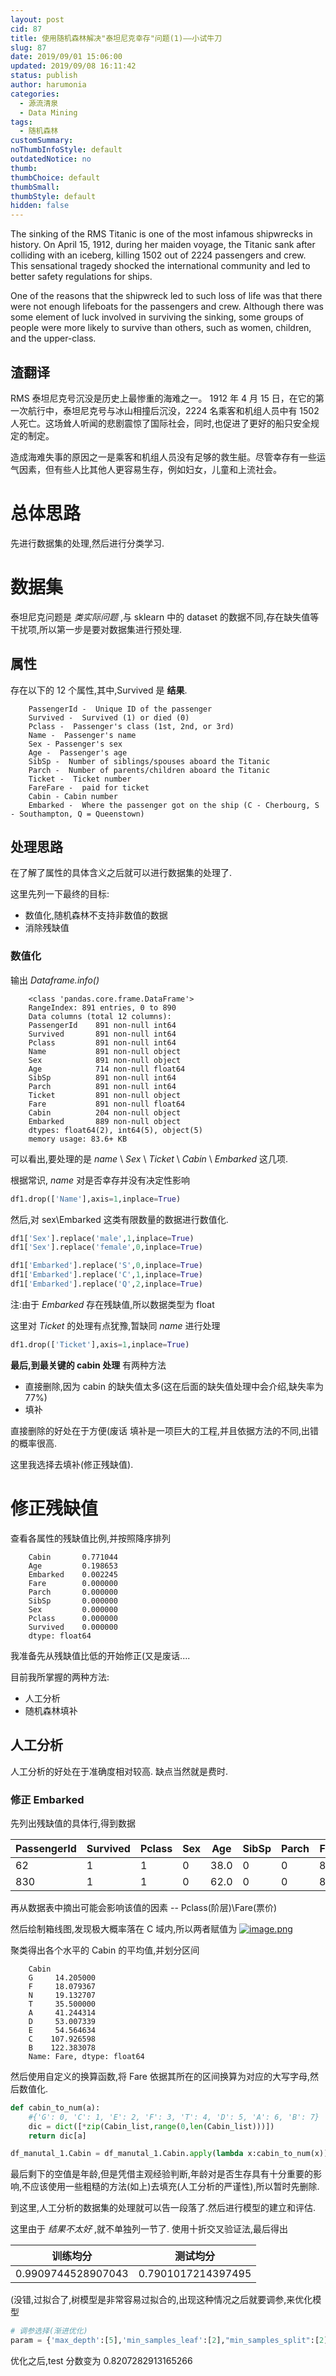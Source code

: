 ```yaml
---
layout: post
cid: 87
title: 使用随机森林解决"泰坦尼克幸存"问题(1)——小试牛刀
slug: 87
date: 2019/09/01 15:06:00
updated: 2019/09/08 16:11:42
status: publish
author: harumonia
categories:
  - 源流清泉
  - Data Mining
tags:
  - 随机森林
customSummary:
noThumbInfoStyle: default
outdatedNotice: no
thumb:
thumbChoice: default
thumbSmall:
thumbStyle: default
hidden: false
---
```


The sinking of the RMS Titanic is one of the most infamous shipwrecks in history. On April 15, 1912, during her maiden voyage, the Titanic sank after colliding with an iceberg, killing 1502 out of 2224 passengers and crew. This sensational tragedy shocked the international community and led to better safety regulations for ships.

One of the reasons that the shipwreck led to such loss of life was that there were not enough lifeboats for the passengers and crew. Although there was some element of luck involved in surviving the sinking, some groups of people were more likely to survive than others, such as women, children, and the upper-class.

<!-- more -->

## 渣翻译

RMS 泰坦尼克号沉没是历史上最惨重的海难之一。 1912 年 4 月 15 日，在它的第一次航行中，泰坦尼克号与冰山相撞后沉没，2224 名乘客和机组人员中有 1502 人死亡。这场耸人听闻的悲剧震惊了国际社会，同时,也促进了更好的船只安全规定的制定。

造成海难失事的原因之一是乘客和机组人员没有足够的救生艇。尽管幸存有一些运气因素，但有些人比其他人更容易生存，例如妇女，儿童和上流社会。

# 总体思路

先进行数据集的处理,然后进行分类学习.

# 数据集

泰坦尼克问题是 _类实际问题_ ,与 sklearn 中的 dataset 的数据不同,存在缺失值等干扰项,所以第一步是要对数据集进行预处理.

## 属性

存在以下的 12 个属性,其中,Survived 是 **结果**.

```plain_text
    PassengerId -  Unique ID of the passenger
    Survived -  Survived (1) or died (0)
    Pclass -  Passenger's class (1st, 2nd, or 3rd)
    Name -  Passenger's name
    Sex - Passenger's sex
    Age -  Passenger's age
    SibSp -  Number of siblings/spouses aboard the Titanic
    Parch -  Number of parents/children aboard the Titanic
    Ticket -  Ticket number
    FareFare -  paid for ticket
    Cabin - Cabin number
    Embarked -  Where the passenger got on the ship (C - Cherbourg, S - Southampton, Q = Queenstown)
```

## 处理思路

在了解了属性的具体含义之后就可以进行数据集的处理了.

这里先列一下最终的目标:

- 数值化,随机森林不支持非数值的数据
- 消除残缺值

### 数值化

输出 _Dataframe.info()_

```plain_text
    <class 'pandas.core.frame.DataFrame'>
    RangeIndex: 891 entries, 0 to 890
    Data columns (total 12 columns):
    PassengerId    891 non-null int64
    Survived       891 non-null int64
    Pclass         891 non-null int64
    Name           891 non-null object
    Sex            891 non-null object
    Age            714 non-null float64
    SibSp          891 non-null int64
    Parch          891 non-null int64
    Ticket         891 non-null object
    Fare           891 non-null float64
    Cabin          204 non-null object
    Embarked       889 non-null object
    dtypes: float64(2), int64(5), object(5)
    memory usage: 83.6+ KB
```

可以看出,要处理的是 _name_ \ _Sex_ \ _Ticket_ \ _Cabin_ \ _Embarked_ 这几项.

根据常识, _name_ 对是否幸存并没有决定性影响

```python
df1.drop(['Name'],axis=1,inplace=True)
```

然后,对 sex\Embarked 这类有限数量的数据进行数值化.

```python
df1['Sex'].replace('male',1,inplace=True)
df1['Sex'].replace('female',0,inplace=True)

df1['Embarked'].replace('S',0,inplace=True)
df1['Embarked'].replace('C',1,inplace=True)
df1['Embarked'].replace('Q',2,inplace=True)
```

注:由于 _Embarked_ 存在残缺值,所以数据类型为 float

这里对 _Ticket_ 的处理有点犹豫,暂缺同 _name_ 进行处理

```python
df1.drop(['Ticket'],axis=1,inplace=True)
```

**最后,到最关键的 cabin 处理**
有两种方法

- 直接删除,因为 cabin 的缺失值太多(这在后面的缺失值处理中会介绍,缺失率为 77%)
- 填补

直接删除的好处在于方便(废话
填补是一项巨大的工程,并且依据方法的不同,出错的概率很高.

这里我选择去填补(修正残缺值).

# 修正残缺值

查看各属性的残缺值比例,并按照降序排列

```plain_text
    Cabin       0.771044
    Age         0.198653
    Embarked    0.002245
    Fare        0.000000
    Parch       0.000000
    SibSp       0.000000
    Sex         0.000000
    Pclass      0.000000
    Survived    0.000000
    dtype: float64
```

我准备先从残缺值比低的开始修正(又是废话....

目前我所掌握的两种方法:

- 人工分析
- 随机森林填补

## 人工分析

人工分析的好处在于准确度相对较高.
缺点当然就是费时.

### 修正 Embarked

先列出残缺值的具体行,得到数据

| PassengerId | Survived | Pclass | Sex | Age  | SibSp | Parch | Fare | Cabin | Embarked |
| ----------- | -------- | ------ | --- | ---- | ----- | ----- | ---- | ----- | -------- |
| 62          | 1        | 1      | 0   | 38.0 | 0     | 0     | 80.0 | B28   | NaN      |
| 830         | 1        | 1      | 0   | 62.0 | 0     | 0     | 80.0 | B28   | NaN      |

再从数据表中摘出可能会影响该值的因素 -- Pclass(阶层)\Fare(票价)

然后绘制箱线图,发现极大概率落在 C 域内,所以两者赋值为
[![image.png](http://www.harumonia.top/images/2019/08/31/image.png)](http://www.harumonia.top/image/lSbU)

聚类得出各个水平的 Cabin 的平均值,并划分区间

```plain_text
    Cabin
    G     14.205000
    F     18.079367
    N     19.132707
    T     35.500000
    A     41.244314
    D     53.007339
    E     54.564634
    C    107.926598
    B    122.383078
    Name: Fare, dtype: float64
```

然后使用自定义的换算函数,将 Fare 依据其所在的区间换算为对应的大写字母,然后数值化.

```python
def cabin_to_num(a):
    #{'G': 0, 'C': 1, 'E': 2, 'F': 3, 'T': 4, 'D': 5, 'A': 6, 'B': 7}
    dic = dict([*zip(Cabin_list,range(0,len(Cabin_list)))])
    return dic[a]

df_manutal_1.Cabin = df_manutal_1.Cabin.apply(lambda x:cabin_to_num(x))
```

最后剩下的空值是年龄,但是凭借主观经验判断,年龄对是否生存具有十分重要的影响,不应该使用一些粗糙的方法(如上)去填充(人工分析的严谨性),所以暂时先删除.

到这里,人工分析的数据集的处理就可以告一段落了.然后进行模型的建立和评估.

这里由于 _结果不太好_ ,就不单独列一节了.
使用十折交叉验证法,最后得出

| 训练均分           | 测试均分           |
| ------------------ | ------------------ |
| 0.9909744528907043 | 0.7901017214397495 |

(没错,过拟合了,树模型是非常容易过拟合的,出现这种情况之后就要调参,来优化模型

```python
# 调参选择(渐进优化)
param = {'max_depth':[5],'min_samples_leaf':[2],"min_samples_split":[2],'max_features':range(1,5),'criterion':['gini','entropy']}
```

优化之后,test 分数变为 0.8207282913165266
